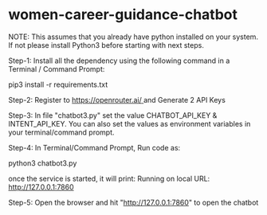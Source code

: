 # women-career-guidance-chatbot

NOTE: 
This assumes that you already have python installed on your system. If not please install Python3 before starting with next steps.


Step-1: Install all the dependency using the following command in a Terminal / Command Prompt: 

pip3 install -r requirements.txt


Step-2: Register to [https://openrouter.ai/ ](https://openrouter.ai/keys) and Generate 2 API Keys


Step-3: In file "chatbot3.py" set the value CHATBOT_API_KEY & INTENT_API_KEY. You can also set the values as environment variables in your terminal/command prompt.


Step-4:
In Terminal/Command Prompt, Run code as:

python3 chatbot3.py

once the service is started, it will print:
Running on local URL:  http://127.0.0.1:7860


Step-5:
Open the browser and hit "http://127.0.0.1:7860" to open the chatbot





